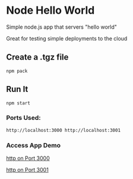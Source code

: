 # Node Hello World

Simple node.js app that servers "hello world"

Great for testing simple deployments to the cloud

## Create a .tgz file

`npm pack`

## Run It

`npm start`

### Ports Used:
`http://localhost:3000
http://localhost:3001`

### Access App Demo

[http on Port 3000](http://65.2.127.86:3000)

[http on Port 3001](http://65.2.127.86:3001)
